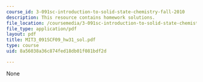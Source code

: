 ```yaml
---
course_id: 3-091sc-introduction-to-solid-state-chemistry-fall-2010
description: This resource contains homework solutions.
file_location: /coursemedia/3-091sc-introduction-to-solid-state-chemistry-fall-2010/8a56038a36c874fed18db01f081bdf2d_MIT3_091SCF09_hw31_sol.pdf
file_type: application/pdf
layout: pdf
title: MIT3_091SCF09_hw31_sol.pdf
type: course
uid: 8a56038a36c874fed18db01f081bdf2d

---
```

None